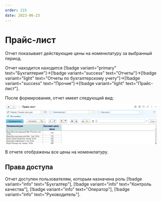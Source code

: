 ```yaml
---
order: 215
date: 2023-06-23
---
```

# Прайс-лист

Отчет показывает действующие цены на номенклатуру за выбранный период.

Отчет находится находится [!badge variant="primary" text="Бухгалтерия"]->[!badge variant="success" text="Отчеты"]->[!badge variant="light" text="Отчеты по бухгалтерскому учету"]->[!badge variant="success" text="Прочие"]->[!badge variant="light" text="Прайс-лист"].

После формирования, отчет имеет следующий вид:

![Прайс-лист](/images/Отчет_прайс_лист.jpg)

В отчете отображены все цены на номенклатуру.

## Права доступа

Отчет доступен пользователям, которым назначена роль [!badge variant="info" text="Бухгалтер"], [!badge variant="info" text="Контроль качества"], [!badge variant="info" text="Оператор"], [!badge variant="info" text="Руководитель"].